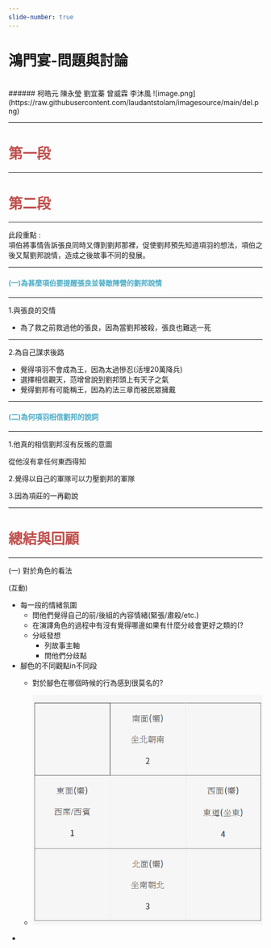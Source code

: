 ```yaml
---
slide-number: true
---
```


# 鴻門宴-問題與討論
<br/>
###### 柯皓元 陳永瑩 劉宜蓁 曾威霖 李沐風
![image.png](https://raw.githubusercontent.com/laudantstolam/imagesource/main/del.png)


---

# <font color="#c0504d">第一段</font>


---

# <font color="#c0504d">第二段</font>



---

此段重點 : <br/>項伯將事情告訴張良同時又傳到劉邦那裡，促使劉邦預先知道項羽的想法，項伯之後又幫劉邦說情，造成之後故事不同的發展。

---

#### <font color="#4bacc6">(一)為甚麼項伯要提醒張良並替敵陣營的劉邦說情</font>

---

1.與張良的交情

- 為了救之前救過他的張良，因為當劉邦被殺，張良也難逃一死

---
2.為自己謀求後路

- 覺得項羽不會成為王，因為太過慘忍(活埋20萬降兵)
- 選擇相信觀天，范增曾說到劉邦頭上有天子之氣
- 覺得劉邦有可能稱王，因為約法三章而被民眾擁戴

---

#### <font color="#4bacc6">(二)為何項羽相信劉邦的說詞</font>

---
1.他真的相信劉邦沒有反叛的意圖

從他沒有拿任何東西得知

2.覺得以自己的軍隊可以力壓劉邦的軍隊

3.因為項莊的一再勸說

---

# <font color="#c0504d">總結與回顧</font>
---
(一) 對於角色的看法

(互動)
- 每一段的情緒氛圍
	- 問他們覺得自己的前/後組的內容情緒(緊張/肅殺/etc.)
	- 在演譯角色的過程中有沒有覺得哪邊如果有什麼分岐會更好之類的(?
	- 分岐發想
		- 列故事主軸
		- 問他們分歧點
- 腳色的不同觀點in不同段
	- 對於腳色在哪個時候的行為感到很莫名的?

	- 	![image.png](https://raw.githubusercontent.com/laudantstolam/imagesource/main/%E9%B4%BB%E9%96%80%E5%AE%B4.png)
- 
